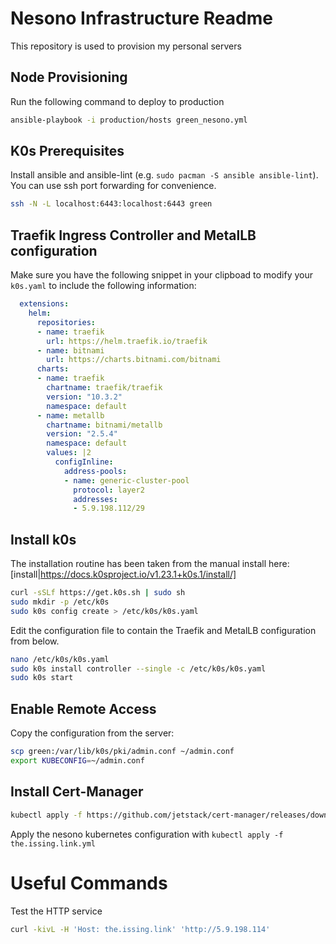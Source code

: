 # Nesono Infrastructure Readme

This repository is used to provision my personal servers

## Node Provisioning

Run the following command to deploy to production

```bash
ansible-playbook -i production/hosts green_nesono.yml
```


## K0s Prerequisites

Install ansible and ansible-lint (e.g. `sudo pacman -S ansible ansible-lint`).
You can use ssh port forwarding for convenience.
```bash
ssh -N -L localhost:6443:localhost:6443 green
```

## Traefik Ingress Controller and MetalLB configuration

Make sure you have the following snippet in your clipboad to modify your `k0s.yaml` to include the following information:
```yaml
  extensions:
    helm:
      repositories:
      - name: traefik
        url: https://helm.traefik.io/traefik
      - name: bitnami
        url: https://charts.bitnami.com/bitnami
      charts:
      - name: traefik
        chartname: traefik/traefik
        version: "10.3.2"
        namespace: default
      - name: metallb
        chartname: bitnami/metallb
        version: "2.5.4"
        namespace: default
        values: |2
          configInline:
            address-pools:
            - name: generic-cluster-pool
              protocol: layer2
              addresses:
              - 5.9.198.112/29
```

## Install k0s

The installation routine has been taken from the manual install here:
[install|https://docs.k0sproject.io/v1.23.1+k0s.1/install/]

```bash
curl -sSLf https://get.k0s.sh | sudo sh
sudo mkdir -p /etc/k0s
sudo k0s config create > /etc/k0s/k0s.yaml
```

Edit the configuration file to contain the Traefik and MetalLB configuration from below.

```bash
nano /etc/k0s/k0s.yaml
sudo k0s install controller --single -c /etc/k0s/k0s.yaml
sudo k0s start
```

## Enable Remote Access

Copy the configuration from the server:

```bash
scp green:/var/lib/k0s/pki/admin.conf ~/admin.conf
export KUBECONFIG=~/admin.conf
```

## Install Cert-Manager

```bash
kubectl apply -f https://github.com/jetstack/cert-manager/releases/download/v1.6.1/cert-manager.yaml
```

Apply the nesono kubernetes configuration with `kubectl apply -f the.issing.link.yml`

# Useful Commands

Test the HTTP service
```bash
curl -kivL -H 'Host: the.issing.link' 'http://5.9.198.114'
```
